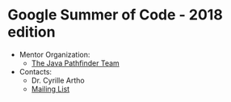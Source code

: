 # Google Summer of Code - 2018 edition


* Mentor Organization:
  * [The Java Pathfinder Team](https://github.com/javapathfinder/)
* Contacts:
  * Dr. Cyrille Artho
  * [Mailing List](java-pathfinder@googlegroups.com)

